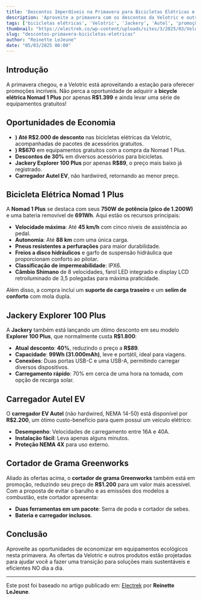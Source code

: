 ```yaml
---
title: 'Descontos Imperdíveis na Primavera para Bicicletas Elétricas e Acessórios'
description: 'Aproveite a primavera com os descontos da Velotric e outras marcas. Economize em bicicletas elétricas e equipamentos.'
tags: ['bicicletas elétricas', 'Velotric', 'Jackery', 'Autel', 'promoções']
thumbnail: "https://electrek.co/wp-content/uploads/sites/3/2025/03/Velotric-Nomad-1-Plus-All-Terrain-Fat-Tire-e-bike.webp?w=1200"
slug: "descontos-primavera-bicicletas-eletricas"
author: "Reinette LeJeune"
date: "05/03/2025 06:00"
---
```


## Introdução

A primavera chegou, e a Velotric está aproveitando a estação para oferecer promoções incríveis. Não perca a oportunidade de adquirir a **bicycle elétrica Nomad 1 Plus** por apenas **R$1.399** e ainda levar uma série de equipamentos gratuitos!

## Oportunidades de Economia

* **) Até R$2.000 de desconto** nas bicicletas elétricas da Velotric, acompanhadas de pacotes de acessórios gratuitos.
* **) R$670** em equipamentos gratuitos com a compra da Nomad 1 Plus.
* **Descontos de 30%** em diversos acessórios para bicicletas.
* **Jackery Explorer 100 Plus** por apenas **R$89**, o preço mais baixo já registrado.
* **Carregador Autel EV**, não hardwired, retornando ao menor preço.

## Bicicleta Elétrica Nomad 1 Plus

A **Nomad 1 Plus** se destaca com seus **750W de potência (pico de 1.200W)** e uma bateria removível de **691Wh**. Aqui estão os recursos principais:

- **Velocidade máxima**: Até **45 km/h** com cinco níveis de assistência ao pedal.
- **Autonomia**: Até **88 km** com uma única carga.
- **Pneus resistentes a perfurações** para maior durabilidade.
- **Freios a disco hidráulicos** e garfo de suspensão hidráulica que proporcionam conforto ao pilotar.
- **Classificação de impermeabilidade**: IPX6.
- **Câmbio Shimano** de 8 velocidades, farol LED integrado e display LCD retroiluminado de 3,5 polegadas para máxima praticidade.

Além disso, a compra inclui um **suporte de carga traseiro** e um **selim de conforto** com mola dupla.

## Jackery Explorer 100 Plus

A **Jackery** também está lançando um ótimo desconto em seu modelo **Explorer 100 Plus**, que normalmente custa **R$1.800**:

- **Atual desconto**: **40%**, reduzindo o preço a **R$89**.
- **Capacidade**: **99Wh (31.000mAh)**, leve e portátil, ideal para viagens.
- **Conexões**: Duas portas USB-C e uma USB-A, permitindo carregar diversos dispositivos.
- **Carregamento rápido**: 70% em cerca de uma hora na tomada, com opção de recarga solar.

## Carregador Autel EV

O **carregador EV Autel** (não hardwired, NEMA 14-50) está disponível por **R$2.200**, um ótimo custo-benefício para quem possui um veículo elétrico:

- **Desempenho**: Velocidades de carregamento entre 16A e 40A.
- **Instalação fácil**: Leva apenas alguns minutos.
- **Proteção NEMA 4X** para uso externo.

## Cortador de Grama Greenworks

Aliado às ofertas acima, o **cortador de grama Greenworks** também está em promoção, reduzindo seu preço de **R$1.200** para um valor mais acessível. Com a proposta de evitar o barulho e as emissões dos modelos a combustão, este cortador apresenta:

- **Duas ferramentas em um pacote**: Serra de poda e cortador de sebes.
- **Bateria e carregador inclusos**.

## Conclusão

Aproveite as oportunidades de economizar em equipamentos ecológicos nesta primavera. As ofertas da Velotric e outros produtos estão projetadas para ajudar você a fazer uma transição para soluções mais sustentáveis e eficientes NO dia a dia.

---
Este post foi baseado no artigo publicado em: [Electrek](https://electrek.co/2025/03/04/velotric-nomad-1-plus-1399-jackery-autel-more/) por **Reinette LeJeune**.